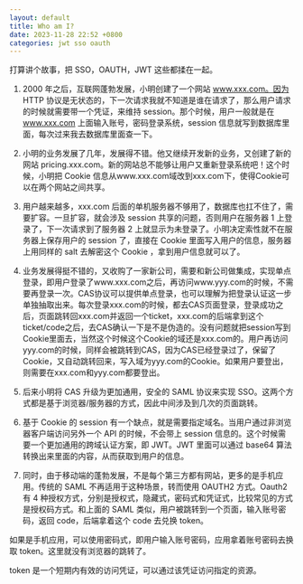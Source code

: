 ```yaml
---
layout: default
title: Who am I?
date: 2023-11-28 22:52 +0800
categories: jwt sso oauth
---
```


打算讲个故事，把 SSO，OAUTH，JWT 这些都揉在一起。

1. 2000 年之后，互联网蓬勃发展，小明创建了一个网站 www.xxx.com。因为 HTTP 协议是无状态的，下一次请求我就不知道是谁在请求了，那么用户请求的时候就需要带一个凭证，来维持 session。那个时候，用户一般就是在 www.xxx.com 上面输入账号，密码登录系统，session 信息就写到数据库里面，每次过来我去数据库里面查一下。

2. 小明的业务发展了几年，发展得不错。他又继续开发新的业务，又创建了新的网站 pricing.xxx.com。新的网站总不能够让用户又重新登录系统吧！这个时候，小明把 Cookie 信息从www.xxx.com域改到xxx.com下，使得Cookie可以在两个网站之间共享。

3. 用户越来越多，xxx.com 后面的单机服务器不够用了，数据库也扛不住了，需要扩容。一旦扩容，就会涉及 session 共享的问题，否则用户在服务器 1 上登录了，下一次请求到了服务器 2 上就显示为未登录了。小明决定索性就不在服务器上保存用户的 session 了，直接在 Cookie 里面写入用户的信息，服务器上用同样的 salt 去解密这个 Cookie ，拿到用户信息就可以了。

4. 业务发展得挺不错的，又收购了一家新公司，需要和新公司做集成，实现单点登录，即用户登录了www.xxx.com之后，再访问www.yyy.com的时候，不需要再登录一次。CAS协议可以提供单点登录，也可以理解为把登录认证这一步单独抽取出来。每次登录xxx.com的时候，都去CAS页面登录，登录成功之后，页面跳转回xxx.com并返回一个ticket，xxx.com的后端拿到这个ticket/code之后，去CAS确认一下是不是伪造的。没有问题就把session写到Cookie里面去，当然这个时候这个Cookie的域还是xxx.com的。用户再访问yyy.com的时候，同样会被跳转到CAS，因为CAS已经登录过了，保留了Cookie，又自动跳转回来，写入域为yyy.com的Cookie。如果用户要登出，则需要在xxx.com和yyy.com都要登出。

5. 后来小明将 CAS 升级为更加通用，安全的 SAML 协议来实现 SSO。这两个方式都是基于浏览器/服务器的方式，因此中间涉及到几次的页面跳转。

6. 基于 Cookie 的 session 有一个缺点，就是需要指定域名。当用户通过非浏览器客户端访问另外一个 API 的时候，不会带上 session 信息的。这个时候需要一个更加通用的跨域认证方案，即 JWT。JWT 里面可以通过 base64 算法转换出来里面的内容，从而获取到用户的信息。

7. 同时，由于移动端的蓬勃发展，不是每个第三方都有网站，更多的是手机应用。传统的 SAML 不再适用于这种场景，转而使用 OAUTH2 方式。Oauth2 有 4 种授权方式，分别是授权式，隐藏式，密码式和凭证式，比较常见的方式是授权码方式。和上面的 SAML 类似，用户被跳转到一个页面，输入账号密码，返回 code，后端拿着这个 code 去兑换 token。

如果是手机应用，可以使用密码式，即用户输入账号密码，应用拿着账号密码去换取 token。这里就没有浏览器的跳转了。

token 是一个短期内有效的访问凭证，可以通过该凭证访问指定的资源。
